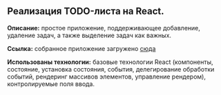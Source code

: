 
## Реализация TODO-листа на React.

**Описание:** простое приложение, поддерживающее добавление, удаление задач, а также выделение задач как важных.

**Ссылка:** собранное приложение загружено [сюда](https://d00dde.github.io/React-todo/)

**Использованы технологии:** базовые технологии React (компоненты, состояние, установка состояния, события, делегирование обработки событий, рендеринг массивов элементов, управление рендером), контролируемые поля ввода.